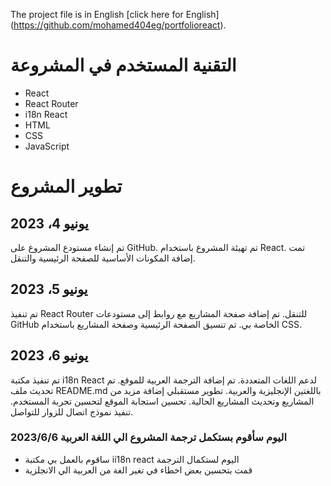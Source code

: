 The project file is in English [click here for English] (https://github.com/mohamed404eg/portfolioreact).

# التقنية المستخدم في المشروعة

- React
- React Router
- i18n React
- HTML
- CSS
- JavaScript

# تطوير المشروع

## يونيو 4، 2023

تم إنشاء مستودع المشروع على GitHub.
تم تهيئة المشروع باستخدام React.
تمت إضافة المكونات الأساسية للصفحة الرئيسية والتنقل.

## يونيو 5، 2023

تم تنفيذ React Router للتنقل.
تم إضافة صفحة المشاريع مع روابط إلى مستودعات GitHub الخاصة بي.
تم تنسيق الصفحة الرئيسية وصفحة المشاريع باستخدام CSS.

## يونيو 6، 2023

تم تنفيذ مكتبة i18n React لدعم اللغات المتعددة.
تم إضافة الترجمة العربية للموقع.
تم تحديث ملف README.md باللغتين الإنجليزية والعربية.
تطوير مستقبلي
إضافة مزيد من المشاريع وتحديث المشاريع الحالية.
تحسين استجابة الموقع لتحسين تجربة المستخدم.
تنفيذ نموذج اتصال للزوار للتواصل.

### اليوم سأقوم بستكمل ترجمة المشروع الي اللغة العربية 2023/6/6

- ساقوم بالعمل بي مكتبة ii18n react اليوم لستكمال الترجمة
- قمت بتحسين بعض اخطاء في تغير الغة من العربية الي الانجلزية
